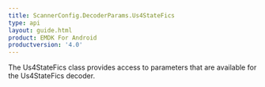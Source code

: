 ```yaml
---
title: ScannerConfig.DecoderParams.Us4StateFics
type: api
layout: guide.html
product: EMDK For Android
productversion: '4.0'
---
```



The Us4StateFics class provides access to parameters that are
 available for the Us4StateFics decoder.










